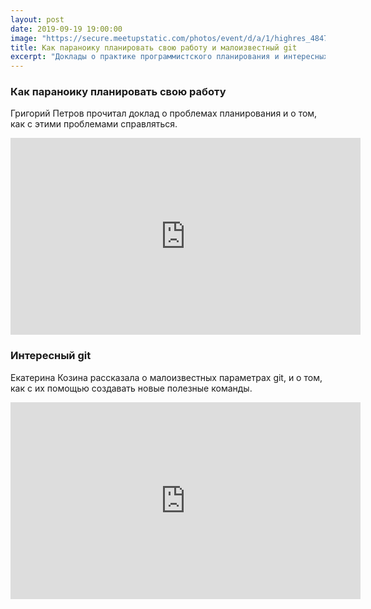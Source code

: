 ```yaml
---
layout: post
date: 2019-09-19 19:00:00
image: "https://secure.meetupstatic.com/photos/event/d/a/1/highres_484743489.jpeg"
title: Как параноику планировать свою работу и малоизвестный git
excerpt: "Доклады о практике программистского планирования и интересных командах git."
---
```


### Как параноику планировать свою работу

Григорий Петров прочитал доклад о проблемах планирования и о том, как с этими проблемами справляться.

<p class="video">
  <iframe width="560" height="315" src="https://www.youtube.com/embed/QAynqIYmdFA" frameborder="0" allow="accelerometer; autoplay; encrypted-media; gyroscope; picture-in-picture" allowfullscreen></iframe>
</p>

### Интересный git

Екатерина Козина рассказала о малоизвестных параметрах git, и о том, как с их помощью создавать новые полезные команды.

<p class="video">
  <iframe width="560" height="315" src="https://www.youtube.com/embed/GrPkMhZ_C9w" frameborder="0" allow="accelerometer; autoplay; encrypted-media; gyroscope; picture-in-picture" allowfullscreen></iframe>
</p>
